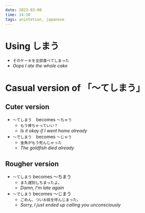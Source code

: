 ```yaml
---
date: 2023-03-08
time: 14:10
tags: unintetion, japanese
---
```


# Using しまう

-   `そのケーキを全部食べてしまった`
-   _Oops I ate the whole cake_

# Casual version of 「〜てしまう」

## Cuter version

-   `〜てしまう`　becomes `〜ちゃう`
    -   `もう帰ちゃっていい？`
    -   _Is it okay if I went home already_
-   `〜でしまう`　becomes `〜じゃう`
    -   `金魚がもう死んじゃった`
    -   _The goldfish died already_

## Rougher version

-   `〜てしまう` becomes 〜ちまう
    -   `また遅刻しちまったよ。`
    -   _Damn, I'm late again_
-   `〜でしまう` becomes 〜じまう
    -   `ごめん、ついお前を呼んじまった。`
    -   _Sorry, I just ended up calling you unconsciously_